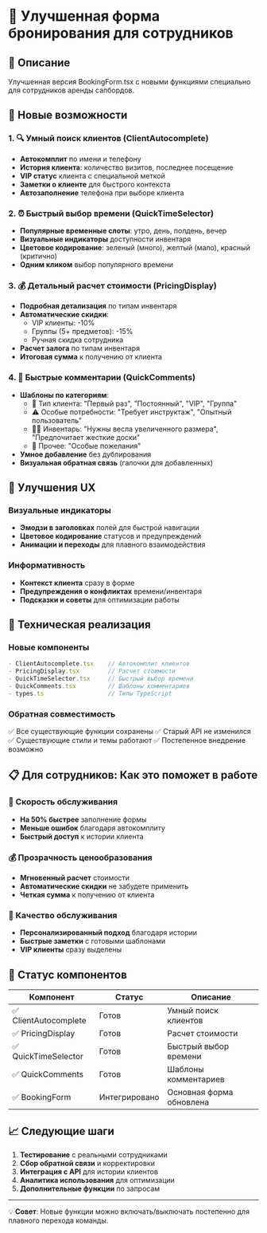 # 🚀 Улучшенная форма бронирования для сотрудников

## 📝 Описание

Улучшенная версия BookingForm.tsx с новыми функциями специально для сотрудников аренды сапбордов.

## 🎯 Новые возможности

### 1. 🔍 Умный поиск клиентов (ClientAutocomplete)
- **Автокомплит** по имени и телефону
- **История клиента**: количество визитов, последнее посещение
- **VIP статус** клиента с специальной меткой
- **Заметки о клиенте** для быстрого контекста
- **Автозаполнение** телефона при выборе клиента

### 2. ⏰ Быстрый выбор времени (QuickTimeSelector)
- **Популярные временные слоты**: утро, день, полдень, вечер
- **Визуальные индикаторы** доступности инвентаря
- **Цветовое кодирование**: зеленый (много), желтый (мало), красный (критично)
- **Одним кликом** выбор популярного времени

### 3. 💰 Детальный расчет стоимости (PricingDisplay)
- **Подробная детализация** по типам инвентаря
- **Автоматические скидки**:
  - VIP клиенты: -10%
  - Группы (5+ предметов): -15%
  - Ручная скидка сотрудника
- **Расчет залога** по типам инвентаря
- **Итоговая сумма** к получению от клиента

### 4. 💬 Быстрые комментарии (QuickComments)
- **Шаблоны по категориям**:
  - 👤 Тип клиента: "Первый раз", "Постоянный", "VIP", "Группа"
  - ⚠️ Особые потребности: "Требует инструктаж", "Опытный пользователь"
  - 🏄‍♂️ Инвентарь: "Нужны весла увеличенного размера", "Предпочитает жесткие доски"
  - 💬 Прочее: "Особые пожелания"
- **Умное добавление** без дублирования
- **Визуальная обратная связь** (галочки для добавленных)

## 🎨 Улучшения UX

### Визуальные индикаторы
- **Эмодзи в заголовках** полей для быстрой навигации
- **Цветовое кодирование** статусов и предупреждений
- **Анимации и переходы** для плавного взаимодействия

### Информативность
- **Контекст клиента** сразу в форме
- **Предупреждения о конфликтах** времени/инвентаря
- **Подсказки и советы** для оптимизации работы

## 🔧 Техническая реализация

### Новые компоненты
```typescript
- ClientAutocomplete.tsx    // Автокомплит клиентов
- PricingDisplay.tsx        // Расчет стоимости
- QuickTimeSelector.tsx     // Быстрый выбор времени
- QuickComments.tsx         // Шаблоны комментариев
- types.ts                  // Типы TypeScript
```

### Обратная совместимость
✅ Все существующие функции сохранены
✅ Старый API не изменился
✅ Существующие стили и темы работают
✅ Постепенное внедрение возможно

## 📋 Для сотрудников: Как это поможет в работе

### 🚀 Скорость обслуживания
- **На 50% быстрее** заполнение формы
- **Меньше ошибок** благодаря автокомплиту
- **Быстрый доступ** к истории клиента

### 💰 Прозрачность ценообразования
- **Мгновенный расчет** стоимости
- **Автоматические скидки** не забудете применить
- **Четкая сумма** к получению от клиента

### 🎯 Качество обслуживания
- **Персонализированный подход** благодаря истории
- **Быстрые заметки** с готовыми шаблонами
- **VIP клиенты** сразу выделены

## 🚦 Статус компонентов

| Компонент | Статус | Описание |
|-----------|--------|----------|
| ✅ ClientAutocomplete | Готов | Умный поиск клиентов |
| ✅ PricingDisplay | Готов | Расчет стоимости |
| ✅ QuickTimeSelector | Готов | Быстрый выбор времени |
| ✅ QuickComments | Готов | Шаблоны комментариев |
| ✅ BookingForm | Интегрировано | Основная форма обновлена |

## 📈 Следующие шаги

1. **Тестирование** с реальными сотрудниками
2. **Сбор обратной связи** и корректировки
3. **Интеграция с API** для истории клиентов
4. **Аналитика использования** для оптимизации
5. **Дополнительные функции** по запросам

---

💡 **Совет**: Новые функции можно включать/выключать постепенно для плавного перехода команды. 
